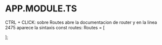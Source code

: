 # APP.MODULE.TS
  CTRL + CLICK: sobre Routes abre la documentacion de router y en la linea 2475 aparece la sintaxis
  const routes: Routes = [
  
]; 
